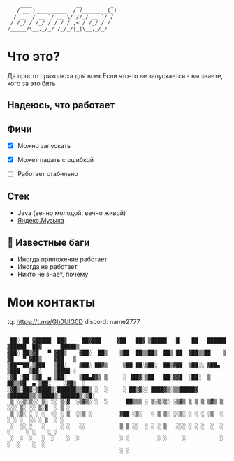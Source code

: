 ```
    ____              __         _ 
   / __ )____ _____  / /______ _(_)
  / __  / __ `/ __ \/ //_/ __ `/ / 
 / /_/ / /_/ / / / / ,< / /_/ / /  
/_____/\__,_/_/ /_/_/|_|\__,_/_/   
```                                   

# Что это?

Да просто приколюха для всех
Если что-то не запускается - вы знаете, кого за это бить


## Надеюсь, что работает


##  Фичи

* [x] Можно запускать
* [x] Может падать с ошибкой
* [ ] Работает стабильно


## Стек

* Java (вечно молодой, вечно живой)
* [Яндекс.Музыка](https://music.yandex.ru/playlists/lk.346ecb01-7618-4a8e-9ee1-190194ac27e5)



## 🐛 Известные баги

* Иногда приложение работает
* Иногда не работает
* Никто не знает, почему

# Мои контакты
tg: https://t.me/Gh0UlG0D
discord: name2777

```

 ██░ ██ ▓█████  ██▓     ██▓███     ▓██   ██▓ ▒█████   █    ██   ██████ ▓█████  ██▓      █████▒
▓██░ ██▒▓█   ▀ ▓██▒    ▓██░  ██▒    ▒██  ██▒▒██▒  ██▒ ██  ▓██▒▒██    ▒ ▓█   ▀ ▓██▒    ▓██   ▒ 
▒██▀▀██░▒███   ▒██░    ▓██░ ██▓▒     ▒██ ██░▒██░  ██▒▓██  ▒██░░ ▓██▄   ▒███   ▒██░    ▒████ ░ 
░▓█ ░██ ▒▓█  ▄ ▒██░    ▒██▄█▓▒ ▒     ░ ▐██▓░▒██   ██░▓▓█  ░██░  ▒   ██▒▒▓█  ▄ ▒██░    ░▓█▒  ░ 
░▓█▒░██▓░▒████▒░██████▒▒██▒ ░  ░     ░ ██▒▓░░ ████▓▒░▒▒█████▓ ▒██████▒▒░▒████▒░██████▒░▒█░    
 ▒ ░░▒░▒░░ ▒░ ░░ ▒░▓  ░▒▓▒░ ░  ░      ██▒▒▒ ░ ▒░▒░▒░ ░▒▓▒ ▒ ▒ ▒ ▒▓▒ ▒ ░░░ ▒░ ░░ ▒░▓  ░ ▒ ░    
 ▒ ░▒░ ░ ░ ░  ░░ ░ ▒  ░░▒ ░         ▓██ ░▒░   ░ ▒ ▒░ ░░▒░ ░ ░ ░ ░▒  ░ ░ ░ ░  ░░ ░ ▒  ░ ░      
 ░  ░░ ░   ░     ░ ░   ░░           ▒ ▒ ░░  ░ ░ ░ ▒   ░░░ ░ ░ ░  ░  ░     ░     ░ ░    ░ ░    
 ░  ░  ░   ░  ░    ░  ░             ░ ░         ░ ░     ░           ░     ░  ░    ░  ░        
                                    ░ ░                                                       

```